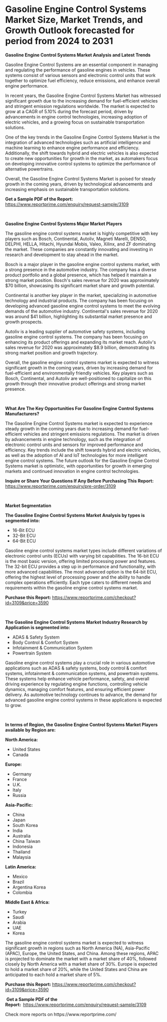 <p><h1>Gasoline Engine Control Systems Market Size, Market Trends, and Growth Outlook forecasted for period from 2024 to 2031</h1></p><p><strong>Gasoline Engine Control Systems Market Analysis and Latest Trends</strong></p>
<p><p>Gasoline Engine Control Systems are an essential component in managing and regulating the performance of gasoline engines in vehicles. These systems consist of various sensors and electronic control units that work together to optimize fuel efficiency, reduce emissions, and enhance overall engine performance.</p><p>In recent years, the Gasoline Engine Control Systems Market has witnessed significant growth due to the increasing demand for fuel-efficient vehicles and stringent emission regulations worldwide. The market is expected to grow at a CAGR of 5.10% during the forecast period, driven by advancements in engine control technologies, increasing adoption of electric vehicles, and a growing focus on sustainable transportation solutions.</p><p>One of the key trends in the Gasoline Engine Control Systems Market is the integration of advanced technologies such as artificial intelligence and machine learning to enhance engine performance and efficiency. Additionally, the shift towards hybrid and electric vehicles is also expected to create new opportunities for growth in the market, as automakers focus on developing innovative control systems to optimize the performance of alternative powertrains.</p><p>Overall, the Gasoline Engine Control Systems Market is poised for steady growth in the coming years, driven by technological advancements and increasing emphasis on sustainable transportation solutions.</p></p>
<p><strong>Get a Sample PDF of the Report:&nbsp;</strong> <a href="https://www.reportprime.com/enquiry/request-sample/3109">https://www.reportprime.com/enquiry/request-sample/3109</a></p>
<p>&nbsp;</p>
<p><strong>Gasoline Engine Control Systems Major Market Players</strong></p>
<p><p>The gasoline engine control systems market is highly competitive with key players such as Bosch, Continental, Autoliv, Magneti Marelli, DENSO, DELPHI, HELLA, Hitachi, Hyundai Mobis, Valeo, Xilinx, and ZF dominating the market. These companies are constantly innovating and investing in research and development to stay ahead in the market.</p><p>Bosch is a major player in the gasoline engine control systems market, with a strong presence in the automotive industry. The company has a diverse product portfolio and a global presence, which has helped it maintain a strong market position. Bosch's sales revenue for 2020 was approximately $70 billion, showcasing its significant market share and growth potential.</p><p>Continental is another key player in the market, specializing in automotive technology and industrial products. The company has been focusing on developing advanced gasoline engine control systems to meet the evolving demands of the automotive industry. Continental's sales revenue for 2020 was around $41 billion, highlighting its substantial market presence and growth prospects.</p><p>Autoliv is a leading supplier of automotive safety systems, including gasoline engine control systems. The company has been focusing on enhancing its product offerings and expanding its market reach. Autoliv's sales revenue for 2020 was approximately $8.9 billion, demonstrating its strong market position and growth trajectory.</p><p>Overall, the gasoline engine control systems market is expected to witness significant growth in the coming years, driven by increasing demand for fuel-efficient and environmentally friendly vehicles. Key players such as Bosch, Continental, and Autoliv are well-positioned to capitalize on this growth through their innovative product offerings and strong market presence.</p></p>
<p>&nbsp;</p>
<p><strong>What Are The Key Opportunities For Gasoline Engine Control Systems Manufacturers?</strong></p>
<p><p>The Gasoline Engine Control Systems market is expected to experience steady growth in the coming years due to increasing demand for fuel-efficient vehicles and stringent emissions regulations. The market is driven by advancements in engine technology, such as the integration of electronic control units and sensors for improved performance and efficiency. Key trends include the shift towards hybrid and electric vehicles, as well as the adoption of AI and IoT technologies for more intelligent engine control systems. The future outlook for the Gasoline Engine Control Systems market is optimistic, with opportunities for growth in emerging markets and continued innovation in engine control technologies.</p></p>
<p><strong>Inquire or Share Your Questions If Any Before Purchasing This Report:</strong> <a href="https://www.reportprime.com/enquiry/pre-order/3109">https://www.reportprime.com/enquiry/pre-order/3109</a></p>
<p>&nbsp;</p>
<p><strong>Market Segmentation</strong></p>
<p><strong>The Gasoline Engine Control Systems Market Analysis by types is segmented into:</strong></p>
<p><ul><li>16-Bit ECU</li><li>32-Bit ECU</li><li>64-Bit ECU</li></ul></p>
<p><p>Gasoline engine control systems market types include different variations of electronic control units (ECUs) with varying bit capabilities. The 16-bit ECU is the most basic version, offering limited processing power and features. The 32-bit ECU provides a step up in performance and functionality, with more advanced capabilities. The most advanced option is the 64-bit ECU, offering the highest level of processing power and the ability to handle complex operations efficiently. Each type caters to different needs and requirements within the gasoline engine control systems market.</p></p>
<p><strong>Purchase this Report:&nbsp;</strong><a href="https://www.reportprime.com/checkout?id=3109&price=3590">https://www.reportprime.com/checkout?id=3109&price=3590</a></p>
<p>&nbsp;</p>
<p><strong>The Gasoline Engine Control Systems Market Industry Research by Application is segmented into:</strong></p>
<p><ul><li>ADAS & Safety System</li><li>Body Control & Comfort System</li><li>Infotainment & Communication System</li><li>Powertrain System</li></ul></p>
<p><p>Gasoline engine control systems play a crucial role in various automotive applications such as ADAS & safety systems, body control & comfort systems, infotainment & communication systems, and powertrain systems. These systems help enhance vehicle performance, safety, and overall driving experience by regulating engine functions, controlling vehicle dynamics, managing comfort features, and ensuring efficient power delivery. As automotive technology continues to advance, the demand for advanced gasoline engine control systems in these applications is expected to grow.</p></p>
<p>&nbsp;</p>
<p><strong>In terms of Region, the Gasoline Engine Control Systems Market Players available by Region are:</strong></p>
<p>
    <p> <strong> North America: </strong>
        <ul>
            <li>United States</li>
            <li>Canada</li>
        </ul>
        </p> 
    <p> <strong> Europe: </strong>
        <ul>
            <li>Germany</li>
            <li>France</li>
            <li>U.K.</li>
            <li>Italy</li>
            <li>Russia</li>
        </ul>
        </p> 
    <p> <strong> Asia-Pacific: </strong>
        <ul>
            <li>China</li>
            <li>Japan</li>
            <li>South Korea</li>
            <li>India</li>
            <li>Australia</li>
            <li>China Taiwan</li>
            <li>Indonesia</li>
            <li>Thailand</li>
            <li>Malaysia</li>
        </ul>
        </p> 
    <p> <strong> Latin America: </strong>
        <ul>
            <li>Mexico</li>
            <li>Brazil</li>
            <li>Argentina Korea</li>
            <li>Colombia</li>
        </ul>
        </p> 
    <p> <strong> Middle East & Africa: </strong>
        <ul>
            <li>Turkey</li>
            <li>Saudi</li>
            <li>Arabia</li>
            <li>UAE</li>
            <li>Korea</li>
        </ul>
    </p>
    </p>
<p><p>The gasoline engine control systems market is expected to witness significant growth in regions such as North America (NA), Asia-Pacific (APAC), Europe, the United States, and China. Among these regions, APAC is projected to dominate the market with a market share of 40%, followed closely by North America with a market share of 30%. Europe is expected to hold a market share of 20%, while the United States and China are anticipated to each hold a market share of 5%.</p></p>
<p><strong>Purchase this Report: </strong><a href="https://www.reportprime.com/checkout?id=3109&price=3590">https://www.reportprime.com/checkout?id=3109&price=3590</a></p>
<p>&nbsp;<strong>Get a Sample PDF of the Report:&nbsp;&nbsp;</strong><a href="https://www.reportprime.com/enquiry/request-sample/3109">https://www.reportprime.com/enquiry/request-sample/3109</a></p>
<p><strong></strong></p>
<p>Check more reports on https://www.reportprime.com/</p>